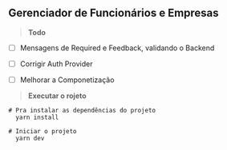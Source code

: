 ## Gerenciador de Funcionários e Empresas

> **Todo**
- [ ] Mensagens de Required e Feedback, validando o Backend
- [ ] Corrigir Auth Provider
- [ ] Melhorar a Componetização


> **Executar o rojeto**

```shell
# Pra instalar as dependências do projeto
  yarn install

# Iniciar o projeto
  yarn dev
```
